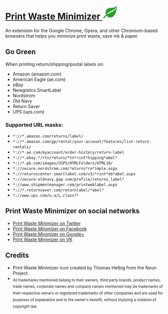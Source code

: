 [Print Waste Minimizer <img src="/global/img/pwm-icon-48.png" width="48" height="48" alt="Print Waste Minimizer">](https://printwasteminimizer.com)
=======

An extension for the Google Chrome, Opera, and other Chromium-based browsers that helps you minimize print waste, save ink & paper.


Go Green
--------

When printing return/shipping/postal labels on:

* Amazon (amazon.com)
* American Eagle (ae.com)
* eBay
* Newgistics SmartLabel
* Nordstrom
* Old Navy
* Return Saver
* UPS (ups.com)

### Supported URL masks:

* `*://*.amazon.com/returns/label/`
* `*://*.amazon.com/gp/rental/your-account/features/list-return-rentals/`
* `*://*.ae.com/myaccount/order-history/return-label`
* `*://*.ebay.*/rtn/*eturn/*tn*rint*hipping*abel*`
* `*://*.pb.com/images/USPS/HTMLFolders/HTML10/`
* `*://secure.nordstrom.com/*eturns*re*imple.aspx`
* `*://returnscenter.smartlabel.com/v3/*rint*eb*abel.aspx`
* `*://secure-oldnavy.gap.com/profile/returns_label*`
* `*://www.shipmentmanager.com/printweblabel.aspx`
* `*://*.returnsaver.com/returnlabel/*abel*`
* `*://www.ups.com/u.a/L.class?*`


Print Waste Minimizer on social networks
--------

- [Print Waste Minimizer on Twitter](https://twitter.com/PrintWasteMin)
- [Print Waste Minimizer on Facebook](https://www.facebook.com/PrintWasteMinimizer)
- [Print Waste Minimizer on Google+](https://plus.google.com/+PrintWasteMinimizer)
- [Print Waste Minimizer on VK](https://vk.com/printwasteminimizer)


Credits
--------

* Print Waste Minimizer icon created by Thomas Helbig from the Noun Project.
* <sub>All trademarks mentioned belong to their owners, third party brands, product names, trade names, corporate names and company names mentioned may be trademarks of their respective owners or registered trademarks of other companies and are used for purposes of explanation and to the owner's benefit, without implying a violation of copyright law.</sub>
